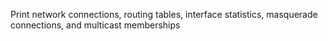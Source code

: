 Print network connections, routing tables, interface statistics, masquerade connections, and multicast memberships

